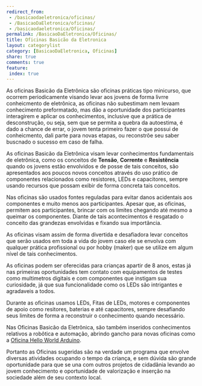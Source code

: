 ```yaml
---
redirect_from:
 - /basicaodaeletronica/oficinas/
 - /BasicaoDaEletronica/oficinas/
 - /basicaodaeletronica/Oficinas/
permalink: /BasicaoDaEletronica/Oficinas/
title: Oficinas Basicão da Eletronica
layout: categorylist
category: [BasicaoDaEletronica, Oficinas]
share: true 
comments: true 
feature:
 index: true
---  
```

As oficinas Basicão da Eletrônica são oficinas práticas tipo minicurso, 
que ocorrem periodicamente visando levar aos jovens de forma livrre 
conheicmento de eletrônica, as oficinas não subestimam nem levaam conhecimento 
preformatado, mas dão a oportunidade dos participantes interagirem e aplicar 
os conhecimentos, inclusive que a prática de desconstrução, ou seja, sem que 
se permita a quebra da autoestima, é dado a chance de errar, o jovem tenta 
primeiro fazer o que possui de conheicmento, dali parte para novas etapas, 
ou reconstrõe seu saber buscnado o sucesso em caso de falha.

<!--more-->

As oficinas Basicão da Eletrônica visam levar conhecimentos fundamentais de 
eletrônica, como os conceitos de **Tensão**, **Corrente** e **Resistência** 
quando os jovens estão envolvidos e de posse de tais conceitos, são 
apresentados aos poucos novos conceitos através do uso prático de componentes
relacionados como resistores, LEDs e capacitores, sempre usando recursos 
que possam exibir de forma concreta tais conceitos.

Nas oficinas são usados fontes reguladas para evitar danos acidentais aos
componentes e muito menos aos participantes. Apesar que, as oficinas, 
permitem aos participantes, brincar com os limites chegando até mesmo a 
queimar os componentes. Diante de tais acontecimentos é resgatado o 
conceito das grandezas envolvidas e fixando sua importância.

As oficinas visam assim de forma divertida e desafiadora levar conceitos
que serão usados em toda a vida do jovem caso ele se envolva com qualquer
prática profissional ou por hobby (maker) que se utilize em algum nível
de tais conhecimentos.

As oficinas podem ser oferecidas para crianças apartir de 8 anos, estas
já nas primeiras oportunidades tem contato com equipamentos de testes
como multimetros digitais e com componentes que instigam sua curiosidade, 
já que sua funcionalidade como os LEDs são intrigantes e agradaveis a todos.

Durante as oficinas usamos LEDs, Fitas de LEDs, motores e componentes de apoio
como resitores, baterias e até capacitores, sempre desafiando seus limites
de forma a reconstruir o conhecimento quando necessário. 

Nas Oficinas Basicão da Eletrônica, são também inseridos conhecimentos
relativos a robôtica e automação, abrindo gancho para novas oficinas como 
a [Oficina Hello World Arduino](/HelloWorldArduino/Oficinas).

Portanto as Oficinas sugeridas são na verdade um programa que envolve
diversas atividades ocupando o tempo da criança, e sem dúvida são
grande oportunidade para que se una com outros projetos de cidadânia 
levando ao jovem conhecimento e oportunidade de valorização e inserção
na sociedade além de seu contexto local.